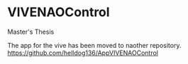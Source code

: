 # VIVENAOControl
Master's Thesis

The app for the vive has been moved to naother repository. 
https://github.com/helldog136/AppVIVENAOControl

